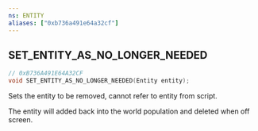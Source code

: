 ```yaml
---
ns: ENTITY
aliases: ["0xb736a491e64a32cf"]
---
```

## SET_ENTITY_AS_NO_LONGER_NEEDED

```c
// 0xB736A491E64A32CF
void SET_ENTITY_AS_NO_LONGER_NEEDED(Entity entity);
```

Sets the entity to be removed, cannot refer to entity from script.

The entity will added back into the world population and deleted when off screen.

